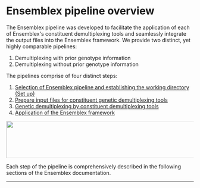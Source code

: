 # Ensemblex pipeline overview
The Ensemblex pipeline was developed to facilitate the application of each of Ensemblex's constituent demultiplexing tools and seamlessly integrate the output files into the Ensemblex framework. We provide two distinct, yet highly comparable pipelines:

1. Demultiplexing with prior genotype information
2. Demultiplexing without prior genotype information

The pipelines comprise of four distinct steps:

1. [Selection of Ensemblex pipeline and establishing the working directory (Set up)](Step0.md)
2. [Prepare input files for constituent genetic demultiplexing tools](Step1.md)
3. [Genetic demultiplexing by constituent demultiplexing tools](Step2.md)
4. [Application of the Ensemblex framework](Step3.md)

 <p align="center">
 <img src="https://github.com/neurobioinfo/ensemblex/assets/97498007/395db4b1-2365-4ca8-8483-097b893dd640" width="550" height="100">
 </p>

Each step of the pipeline is comprehensively described in the following sections of the Ensemblex documentation. 
 - - - -






